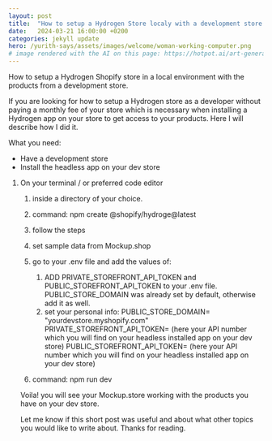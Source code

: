 ```yaml
---
layout: post
title:  "How to setup a Hydrogen Store localy with a development store."
date:   2024-03-21 16:00:00 +0200
categories: jekyll update
hero: /yurith-says/assets/images/welcome/woman-working-computer.png
# image rendered with the AI on this page: https://hotpot.ai/art-generator
---
```


How to setup a Hydrogen Shopify store in a local environment with the products from a development store.

If you are looking for how to setup a Hydrogen store as a developer without paying a monthly fee of your store which is necessary when installing a Hydrogen app on your store to get access to your products.  Here I will describe how I did it.

What you need:
- Have a development store
- Install the headless app on your dev store

1. On your terminal / or preferred code editor

    1. inside a directory of your choice.
    2. command: npm create @shopify/hydroge@latest
    3. follow the steps
    4. set sample data from Mockup.shop
    5. go to your .env file and add the values of:

        1. ADD PRIVATE_STOREFRONT_API_TOKEN and PUBLIC_STOREFRONT_API_TOKEN to your .env file. PUBLIC_STORE_DOMAIN was already set by default, otherwise add it as well.
        2. set your personal info:
            PUBLIC_STORE_DOMAIN= "yourdevstore.myshopify.com"
            PRIVATE_STOREFRONT_API_TOKEN= (here your API number which you will find on your headless installed app on your dev store)
            PUBLIC_STOREFRONT_API_TOKEN= (here your API number which you will find on your headless installed app on your dev store)
    6. command: npm run dev

    Voila! you will see your Mockup.store working with the products you have on your dev store.

    Let me know if this short post was useful and about what other topics you would like to write about. Thanks for reading.